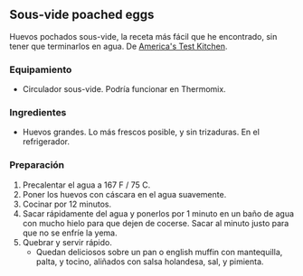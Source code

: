 ## Sous-vide poached eggs

Huevos pochados sous-vide, la receta más fácil que he encontrado, sin tener que
terminarlos en agua. De [America's Test Kitchen][atk].

### Equipamiento
- Circulador sous-vide. Podría funcionar en Thermomix.

### Ingredientes
- Huevos grandes. Lo más frescos posible, y sin trizaduras. En el refrigerador.

### Preparación
1. Precalentar el agua a 167 F / 75 C.
2. Poner los huevos con cáscara en el agua suavemente.
3. Cocinar por 12 minutos.
4. Sacar rápidamente del agua y ponerlos por 1 minuto en un baño de agua con
   mucho hielo para que dejen de cocerse. Sacar al minuto justo para que no se
   enfríe la yema.
5. Quebrar y servir rápido.
   * Quedan deliciosos sobre un pan o english muffin con mantequilla, palta, y
     tocino, aliñados con salsa holandesa, sal, y pimienta.


[atk]: https://www.americastestkitchen.com/recipes/10178-sous-vide-soft-poached-eggs
